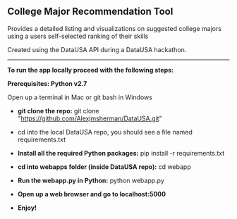## College Major Recommendation Tool

Provides a detailed listing and visualizations on suggested college majors using a users self-selected ranking of their skills

Created using the DataUSA API during a DataUSA hackathon.



---

**To run the app locally proceed with the following steps:**



**Prerequisites: Python v2.7**

Open up a terminal in Mac or git bash in Windows
* **git clone the repo:** git clone "https://github.com/Alexjmsherman/DataUSA.git"

* cd into the local DataUSA repo, you should see a file named requirements.txt

* **Install all the required Python packages:** pip install -r requirements.txt

* **cd into webapps folder (inside DataUSA repo):** cd webapp

* **Run the webapp.py in Python:** python webapp.py

* **Open up a web browser and go to localhost:5000**

* **Enjoy!**